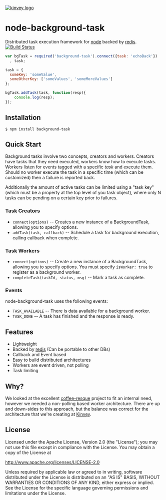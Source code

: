 [![kinvey logo](http://www.kinvey.com/images/logo/300.png)](http://www.kinvey.com)

node-background-task
====================

Distributed task execution framework for [node](http://nodejs.org)
backed by [redis](http://redis.io/).
[![Build Status](https://travis-ci.org/Kinvey/node-background-task.png)](https://travis-ci.org/Kinvey/node-background-task)


```js
var bgTask = required('background-task').connect({task: 'echoBack'})
  , task;

task = {
  someKey: 'someValue',
  someOtherKey: ['someValues', 'someMoreValues']
};

bgTask.addTask(task, function(resp){
    console.log(resp);
});
```
## Installation

    $ npm install background-task

## Quick Start

Background tasks involve two concepts, creators and workers.  Creators
have tasks that they need executed, workers know how to execute
tasks.  Workers listen for events tagged with a specific *task* and
execute them.  Should no worker execute the task in a specific time
(which can be customized) then a failure is reported back.

Additionally the amount of active tasks can be limited using a "task
key" (which must be a property at the top level of you task object),
where only N tasks can be pending on a certain key prior to failures.

### Task Creators

* `connect(options)` -- Creates a new instance of a BackgroundTask, allowing you
  to specify options.
* `addTask(task, callback)` -- Schedule a task for background
  execution, calling callback when complete.


### Task Workers

* `connect(options)` -- Create a new instance of a BackgroundTask,
  allowing you to specify options.  You must specify `isWorker: true`
  to register as a background worker.
* `completeTask(taskId, status, msg)` -- Mark a task as complete.

### Events

node-background-task uses the following events:

* `TASK_AVAILABLE` -- There is data available for a background worker.
* `TASK_DONE` -- A task has finished and the response is ready.

## Features

* Lightweight
* Backed by [redis](http://redis.io/) (Can be portable to other DBs)
* Callback and Event based
* Easy to build distributed architectures
* Workers are event driven, not polling
* Task limiting

## Why?

We looked at the excellent
[coffee-resque](https://github.com/technoweenie/coffee-resque)
project to fit an internal need, however we needed a non-polling based
worker architecture.  There are up and down-sides to this approach,
but the balance was correct for the architecture that we're creating
at [Kinvey](http://www.kinvey.com).

## License

Licensed under the Apache License, Version 2.0 (the "License");
you may not use this file except in compliance with the License.
You may obtain a copy of the License at

http://www.apache.org/licenses/LICENSE-2.0

Unless required by applicable law or agreed to in writing, software
distributed under the License is distributed on an "AS IS" BASIS,
WITHOUT WARRANTIES OR CONDITIONS OF ANY KIND, either express or implied.
See the License for the specific language governing permissions and
limitations under the License.
